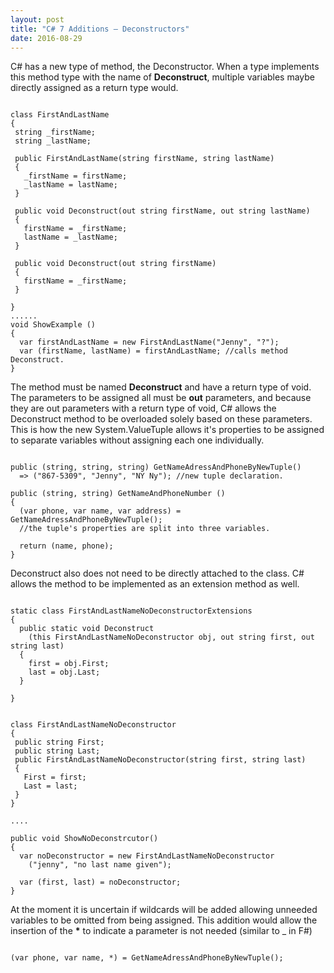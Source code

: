 ```yaml
---
layout: post
title: "C# 7 Additions – Deconstructors"
date: 2016-08-29
---
```


C# has a new type of method, the Deconstructor.  When a type implements this method type with the name of <strong>Deconstruct</strong>, multiple variables maybe directly assigned as a return type would.


```

class FirstAndLastName
{
 string _firstName;
 string _lastName;

 public FirstAndLastName(string firstName, string lastName)
 {
   _firstName = firstName;
   _lastName = lastName;
 }

 public void Deconstruct(out string firstName, out string lastName)
 {
   firstName = _firstName;
   lastName = _lastName;
 }

 public void Deconstruct(out string firstName) 
 {
   firstName = _firstName;
 }

}
......
void ShowExample ()
{
  var firstAndLastName = new FirstAndLastName("Jenny", "?");
  var (firstName, lastName) = firstAndLastName; //calls method Deconstruct.
}

```


The method must be named <strong>Deconstruct</strong> and have a return type of void.  The parameters to be assigned all must be <strong>out</strong> parameters, and because they are out parameters with a return type of void, C# allows the Deconstruct method to be overloaded solely based on these parameters.  This is how the new System.ValueTuple allows it's properties to be assigned to separate variables without assigning each one individually.  


```

public (string, string, string) GetNameAdressAndPhoneByNewTuple() 
  => ("867-5309", "Jenny", "NY Ny"); //new tuple declaration.

public (string, string) GetNameAndPhoneNumber ()
{
  (var phone, var name, var address) = GetNameAdressAndPhoneByNewTuple();
  //the tuple's properties are split into three variables. 

  return (name, phone);
}

```


Deconstruct also does not need to be directly attached to the class.  C# allows the method to be implemented as an extension method as well. 


```

static class FirstAndLastNameNoDeconstructorExtensions
{
  public static void Deconstruct
    (this FirstAndLastNameNoDeconstructor obj, out string first, out string last)
  {
    first = obj.First;
    last = obj.Last;
  }
    
}


class FirstAndLastNameNoDeconstructor
{
 public string First;
 public string Last;
 public FirstAndLastNameNoDeconstructor(string first, string last)
 {
   First = first;
   Last = last;
 }
}

....

public void ShowNoDeconstrcutor()
{
  var noDeconstructor = new FirstAndLastNameNoDeconstructor
    ("jenny", "no last name given");
  
  var (first, last) = noDeconstructor;
}

```



At the moment it is uncertain if wildcards will be added allowing unneeded variables to be omitted from being assigned.  This addition would allow the insertion of the <strong>*</strong> to indicate a parameter is not needed (similar to _ in F#)

```

(var phone, var name, *) = GetNameAdressAndPhoneByNewTuple();

```